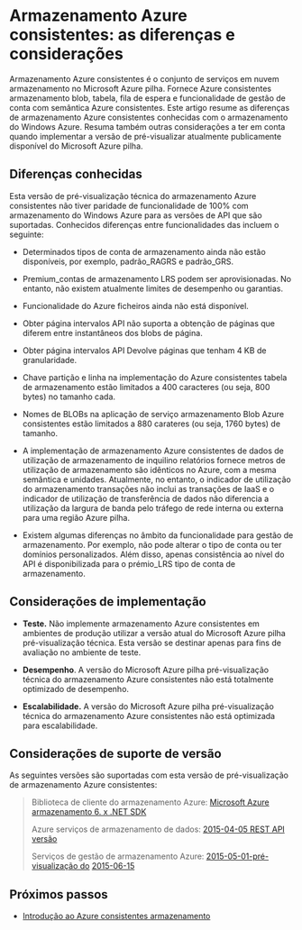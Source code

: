 
<properties
    pageTitle="Armazenamento Azure consistentes: as diferenças e considerações | Microsoft Azure"
    description="Compreenda as diferenças de armazenamento do Windows Azure e outras considerações de implementação de armazenamento Azure consistentes."
    services="azure-stack"
    documentationCenter=""
    authors="MChadalapaka"
    manager="siroy"
    editor=""/>

<tags
    ms.service="azure-stack"
    ms.workload="na"
    ms.tgt_pltfrm="na"
    ms.devlang="na"
    ms.topic="get-started-article"
    ms.date="09/26/2016"
    ms.author="mchad"/>

# <a name="azure-consistent-storage-differences-and-considerations"></a>Armazenamento Azure consistentes: as diferenças e considerações

Armazenamento Azure consistentes é o conjunto de serviços em nuvem armazenamento no Microsoft Azure pilha. Fornece Azure consistentes armazenamento blob, tabela, fila de espera e funcionalidade de gestão de conta com semântica Azure consistentes. Este artigo resume as diferenças de armazenamento Azure consistentes conhecidas com o armazenamento do Windows Azure. Resuma também outras considerações a ter em conta quando implementar a versão de pré-visualizar atualmente publicamente disponível do Microsoft Azure pilha.

<span id="Concepts" class="anchor"><span id="_Toc386544169" class="anchor"><span id="_Toc389466742" class="anchor"><span id="_Ref428966996" class="anchor"><span id="_Toc433223853" class="anchor"></span></span></span></span></span>
## <a name="known-differences"></a>Diferenças conhecidas

Esta versão de pré-visualização técnica do armazenamento Azure consistentes não tiver paridade de funcionalidade de 100% com armazenamento do Windows Azure para as versões de API que são suportadas. Conhecidos diferenças entre funcionalidades das incluem o seguinte:

-   Determinados tipos de conta de armazenamento ainda não estão disponíveis, por exemplo, padrão\_RAGRS e padrão\_GRS.

-   Premium\_contas de armazenamento LRS podem ser aprovisionadas. No entanto, não existem atualmente limites de desempenho ou garantias.

-   Funcionalidade do Azure ficheiros ainda não está disponível.

-   Obter página intervalos API não suporta a obtenção de páginas que diferem entre instantâneos dos blobs de página.

-   Obter página intervalos API Devolve páginas que tenham 4 KB de granularidade.

-   Chave partição e linha na implementação do Azure consistentes tabela de armazenamento estão limitados a 400 caracteres (ou seja, 800 bytes) no tamanho cada.

-   Nomes de BLOBs na aplicação de serviço armazenamento Blob Azure consistentes estão limitados a 880 carateres (ou seja, 1760 bytes) de tamanho.

-   A implementação de armazenamento Azure consistentes de dados de utilização de armazenamento de inquilino relatórios fornece metros de utilização de armazenamento são idênticos no Azure, com a mesma semântica e unidades. Atualmente, no entanto, o indicador de utilização do armazenamento transações não inclui as transações de IaaS e o indicador de utilização de transferência de dados não diferencia a utilização da largura de banda pelo tráfego de rede interna ou externa para uma região Azure pilha.

-   Existem algumas diferenças no âmbito da funcionalidade para gestão de armazenamento. Por exemplo, não pode alterar o tipo de conta ou ter domínios personalizados. Além disso, apenas consistência ao nível do API é disponibilizada para o prémio\_LRS tipo de conta de armazenamento.

## <a name="deployment-considerations"></a>Considerações de implementação

-   **Teste.** Não implemente armazenamento Azure consistentes em ambientes de produção utilizar a versão atual do Microsoft Azure pilha pré-visualização técnica. Esta versão se destinar apenas para fins de avaliação no ambiente de teste.

-   **Desempenho**. A versão do Microsoft Azure pilha pré-visualização técnica do armazenamento Azure consistentes não está totalmente optimizado de desempenho.

-   **Escalabilidade.** A versão do Microsoft Azure pilha pré-visualização técnica do armazenamento Azure consistentes não está optimizada para escalabilidade.

## <a name="version-support-considerations"></a>Considerações de suporte de versão

As seguintes versões são suportadas com esta versão de pré-visualização de armazenamento Azure consistentes:

> Biblioteca de cliente do armazenamento Azure: [Microsoft Azure armazenamento 6. x .NET SDK](http://www.nuget.org/packages/WindowsAzure.Storage/6.2.0)
>
> Azure serviços de armazenamento de dados: [2015-04-05 REST API versão](https://msdn.microsoft.com/library/azure/mt705637.aspx)
>
> Serviços de gestão de armazenamento Azure: [2015-05-01-pré-visualização do](https://msdn.microsoft.com/library/azure/mt163683.aspx)
> [2015-06-15](https://msdn.microsoft.com/library/azure/mt163683.aspx)
## <a name="next-steps"></a>Próximos passos

-   [Introdução ao Azure consistentes armazenamento](azure-stack-storage-overview.md)
